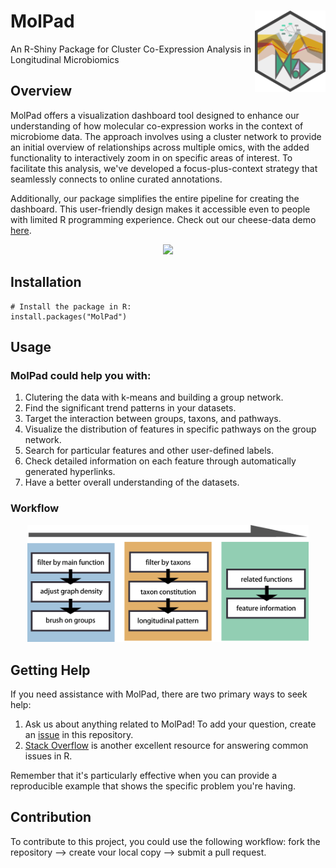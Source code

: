# MolPad  <img src="https://github.com/KaiyanM/MolPad/blob/main/man/figures/logo.png" align="right" height="130" /></a>
An R-Shiny Package for Cluster Co-Expression Analysis in Longitudinal Microbiomics

## Overview

MolPad offers a visualization dashboard tool designed to enhance our understanding of how molecular co-expression works in the context of microbiome data. The approach involves using a cluster network to provide an initial overview of relationships across multiple omics, with the added functionality to interactively zoom in on specific areas of interest. To facilitate this analysis, we've developed a focus-plus-context strategy that seamlessly connects to online curated annotations.

Additionally, our package simplifies the entire pipeline for creating the dashboard. This user-friendly design makes it accessible even to people with limited R programming experience. Check out our cheese-data demo [here](https://connect.doit.wisc.edu/molpad-demo/).

<p align="center">
  <img src="/man/figures/screen_recording.gif" width="600" /></a>  
</p>

## Installation

```{r, eval = FALSE}
# Install the package in R:
install.packages("MolPad")
```

## Usage

### MolPad could help you with:  

1. Clutering the data with k-means and building a group network.
2. Find the significant trend patterns in your datasets.
3. Target the interaction between groups, taxons, and pathways.
4. Visualize the distribution of features in specific pathways on the group network.
5. Search for particular features and other user-defined labels.
6. Check detailed information on each feature through automatically generated hyperlinks.
7. Have a better overall understanding of the datasets.

### Workflow

<p align="center">
  <img src="man/figures/flow.png" width="450"/></a>  
</p>

## Getting Help

If you need assistance with MolPad, there are two primary ways to seek help:

1. Ask us about anything related to MolPad! To add your question, create an [issue](https://github.com/KaiyanM/MolPad/issues) in this repository.
2. [Stack Overflow](https://stackoverflow.com/questions/tagged/molpad) is another excellent resource for answering common issues in R.

Remember that it's particularly effective when you can provide a reproducible example that shows the specific problem you're having.

## Contribution
To contribute to this project, you could use the following workflow: 
fork the repository --> create vour local copy --> submit a pull request.

